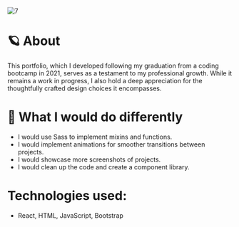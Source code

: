 
![7](https://github.com/jennherrarte/portfolio/assets/36706323/3bddc155-5ac8-4a6e-b0c6-f5fa3c49a88f)

# 🪐 About 
This portfolio, which I developed following my graduation from a coding bootcamp in 2021, serves as a testament to my professional growth. While it remains a work in progress, I also hold a deep appreciation for the thoughtfully crafted design choices it encompasses.

# 🤔 What I would do differently 
- I would use Sass to implement mixins and functions.
- I would implement animations for smoother transitions between projects.
- I would showcase more screenshots of projects.
- I would clean up the code and create a component library. 

# Technologies used: 
- React, HTML, JavaScript, Bootstrap
